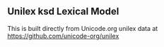 Unilex ksd Lexical Model
----------------------

This is built directly from Unicode.org unilex data at
https://github.com/unicode-org/unilex

